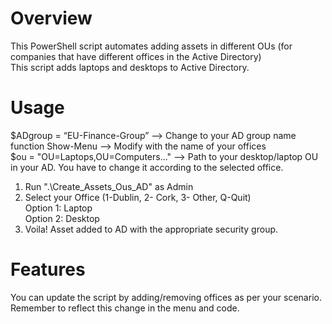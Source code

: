 # Overview

This PowerShell script automates adding assets in different OUs (for companies that have different offices in the Active Directory)<br/>
This script adds laptops and desktops to Active Directory.

# Usage

$ADgroup = “EU-Finance-Group” --> Change to your AD group name<br/>
function Show-Menu --> Modify with the name of your offices<br/>
$ou = "OU=Laptops,OU=Computers..." --> Path to your desktop/laptop OU in your AD. You have to change it according to the selected office.<br/>

1. Run ".\Create_Assets_Ous_AD" as Admin
2. Select your Office (1-Dublin, 2- Cork, 3- Other, Q-Quit)<br/>
  Option 1: Laptop<br/>
  Option 2: Desktop<br/>
3. Voila! Asset added to AD with the appropriate security group.

# Features
You can update the script by adding/removing offices as per your scenario.<br/>Remember to reflect this change in the menu and code.

